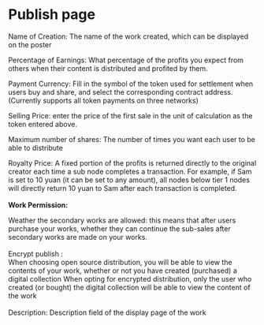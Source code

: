 # Publish page

Name of Creation: The name of the work created, which can be displayed on the poster&#x20;

Percentage of Earnings: What percentage of the profits you expect from others when their content is distributed and profited by them.&#x20;

Payment Currency: Fill in the symbol of the token used for settlement when users buy and share, and select the corresponding contract address. (Currently supports all token payments on three networks)&#x20;

Selling Price: enter the price of the first sale in the unit of calculation as the token entered above.&#x20;

Maximum number of shares: The number of times you want each user to be able to distribute&#x20;

Royalty Price: A fixed portion of the profits is returned directly to the original creator each time a sub node completes a transaction. For example, if Sam is set to 10 yuan (it can be set to any amount), all nodes below tier 1 nodes will directly return 10 yuan to Sam after each transaction is completed.\
\
**Work Permission:**

Weather the secondary works are allowed: this means that after users purchase your works, whether they can continue the sub-sales after secondary works are made on your works. \
\
Encrypt publish :\
When choosing open source distribution, you will be able to view the contents of your work, whether or not you have created (purchased) a digital collection When opting for encrypted distribution, only the user who created (or bought) the digital collection will be able to view the content of the work \
\
Description: Description field of the display page of the work
